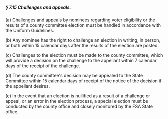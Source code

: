 ##### § 7.15 Challenges and appeals. #####

(a) Challenges and appeals by nominees regarding voter eligibility or the results of a county committee election must be handled in accordance with the Uniform Guidelines.

(b) Any nominee has the right to challenge an election in writing, in person, or both within 15 calendar days after the results of the election are posted.

(c) Challenges to the election must be made to the county committee, which will provide a decision on the challenge to the appellant within 7 calendar days of the receipt of the challenge.

(d) The county committee's decision may be appealed to the State Committee within 15 calendar days of receipt of the notice of the decision if the appellant desires.

(e) In the event that an election is nullified as a result of a challenge or appeal, or an error in the election process, a special election must be conducted by the county office and closely monitored by the FSA State office.